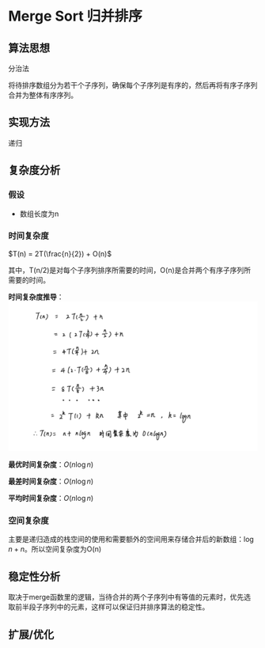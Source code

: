 # Merge Sort 归并排序

## 算法思想

分治法

将待排序数组分为若干个子序列，确保每个子序列是有序的，然后再将有序子序列合并为整体有序序列。

## 实现方法

递归

## 复杂度分析

### 假设

* 数组长度为n

### 时间复杂度

$T(n) = 2T(\frac{n}{2}) + O(n)$

其中，T(n/2)是对每个子序列排序所需要的时间，O(n)是合并两个有序子序列所需要的时间。

**时间复杂度推导**：
![](imgs/img.png)

**最优时间复杂度**：$O(n\log n)$

**最差时间复杂度**：$O(n\log n)$

**平均时间复杂度**：$O(n\log n)$

### 空间复杂度

主要是递归造成的栈空间的使用和需要额外的空间用来存储合并后的新数组：$\log n + n$。所以空间复杂度为O(n)

## 稳定性分析

取决于merge函数里的逻辑，当待合并的两个子序列中有等值的元素时，优先选取前半段子序列中的元素，这样可以保证归并排序算法的稳定性。

## 扩展/优化
